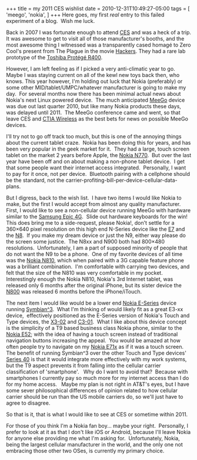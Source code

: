 +++
title = my 2011 CES wishlist
date = 2010-12-31T10:49:27-05:00
tags = [
  'meego',
  'nokia',
]
+++
Here goes, my first _real_ entry to this failed experiment of a blog.  Wish me luck.

Back in 2007 I was fortunate enough to attend <a title="Consumer Electronics Show" href="http://www.cesweb.org/" target="_blank">CES</a> and was a heck of a trip. It was awesome to get to visit all of those manufacturer's booths, and the most awesome thing I witnessed was a transparently cased homagé to Zero Cool's present from The Plague in the movie <a title="IMDB page for Hackers" href="http://www.imdb.com/title/tt0113243/" target="_blank">Hackers</a>. They had a rare lab prototype of the <a title="Video of transparent Toshiba Protege R400" href="http://1m1f.com/video/hIwtEvu_tHU/Toshiba-Portege-R400.html" target="_blank">Toshiba Protégé R400</a>.

However, I am left feeling as if I picked a very anti-climatic year to go. Maybe I was staying current on all of the kewl new toys back then, who knows. This year however, I'm holding out luck that Nokia (preferably) or some other MID/tablet/UMPC/whatever manufacturer is going to make my day.  For several months now there has been minimal actual news about Nokia's next Linux powered device.  The much anticipated <a title="MeeGo's Wikipedia page" href="http://en.wikipedia.org/wiki/MeeGo" target="_blank">MeeGo</a> device was due out last quarter 2010, but like many Nokia products these days, was delayed until 2011.  The MeeGo conference came and went, so that leave CES and <a title="CTIA Wireless" href="http://www.ctiawireless.com/" target="_blank">CTIA Wireless</a> as the best bets for news on possible MeeGo devices.

I'll try not to go off track too much, but this is one of the annoying things about the current tablet craze.  Nokia has been doing this for years, and has been very popular in the geek market for it.  They had a large, touch screen tablet on the market 2 years before Apple, the <a title="Nokia N770's Wikipedia page" href="http://en.wikipedia.org/wiki/Nokia_770_Internet_Tablet" target="_blank">Nokia N770</a>.  But over the last year have been off and on about making a non-phone tablet device.  I get that some people want their internet access integrated.  Personally, I want to pay for it once, not per device.  Bluetooth pairing with a cellphone should be the standard, not the carrier-profiting-bill-per-device-cellular-data-plans.

But I digress, back to the wish list.  I have two items I would like Nokia to make, but the first I would accept from almost any quality manufacturer.  First, I would like to see a non-cellular device running MeeGo with hardware similar to the <a title="Samsung Epic 4G review" href="http://www.androidcentral.com/sprint-epic-4g-review" target="_blank">Samsung Epic 4G</a>.  Slide out hardware keyboards for the win!  This does bring me to a side-request, please Nokia!, don't settle for a 360&#215;640 pixel resolution on this high end N-Series device like the <a title="Nokia E7-00's Wikipedia page" href="http://en.wikipedia.org/wiki/Nokia_E7-00" target="_blank">E7</a> and the <a title="Nokia N8's Wikipedia page" href="http://en.wikipedia.org/wiki/Nokia_N8" target="_blank">N8</a>.  If you make my dream device or just the N9, either way please do the screen some justice.  The N8xx and N900 both had 800&#215;480 resolutions.  Unfortunately, I am a part of supposed minority of people that do not want the N9 to be a phone.  One of my favorite devices of all time was the <a title="Nokia N810's Wikipedia page" href="http://en.wikipedia.org/wiki/Nokia_N810" target="_blank">Nokia N810</a>, which when paired with a 3G capable feature phone was a brilliant combination.  I'm comfortable with carrying two devices, and felt that the size of the N810 was very comfortable in my pocket.  Interestingly enough the Nokia N810, Nokia's 3rd Internet tablet, was released only 6 months after the original iPhone, but its sister device the <a title="Nokia N800's Wikipedia page" href="http://en.wikipedia.org/wiki/Nokia_N800" target="_blank">N800</a> was released 6 months before the iPhone/iTouch.

The next item I would like would be a lower end <a title="Nokia E-Series' Wikipedia page" href="http://en.wikipedia.org/wiki/Nokia_Eseries" target="_blank">Nokia E-Series</a> device running <a title="Symbian^3's Wikipedia page" href="http://en.wikipedia.org/wiki/Symbian^3" target="_blank">Symbian^3</a>.  What I'm thinking of would likely fit as a great E3-xx device,  effectively positioned as the E-Series version of Nokia's Touch and Type devices, the <a title="Nokia X3 Touch and Type's Wikipedia page" href="http://en.wikipedia.org/wiki/Nokia_X3_Touch_and_Type" target="_blank">X3-02</a> and <a title="Nokia C3 Touch and Type's Wikipedia page" href="http://en.wikipedia.org/wiki/Nokia_C3_Touch_and_Type" target="_blank">C3-01</a>.  What I like about this device concept is the simplicity of a T9 based business class Nokia phone, similar to the <a title="Nokia E52's Wikipedia page" href="http://en.wikipedia.org/wiki/Nokia_E52" target="_blank">Nokia E52</a>; with the idea of having a touch screen instead of traditional navigation buttons increasing the appeal.  You would be amazed at how often people try to navigate on my <a title="Nokia E71's Wikipedia page" href="http://en.wikipedia.org/wiki/Nokia_E71" target="_blank">Nokia E71x</a> as if it was a touch screen.  The benefit of running Symbian^3 over the other Touch and Type devices' <a title="Symbian Series 40's Wikipedia page" href="http://en.wikipedia.org/wiki/Series_40" target="_blank">Series 40</a> is that it would integrate more effectively with my work systems, but the T9 aspect prevents it from falling into the cellular carrier classification of 'smartphone'.   Why do I want to avoid that?  Because with smartphones I currently pay so much more for my internet access than I do for my home access.   Maybe my plan is not right in AT&T's eyes, but I have some sever philosophical differences of opinion related to how cellular carrier should be run than the US mobile carriers do, so we'll just have to agree to disagree.

So that is it, that is what I would like to see at CES or sometime within 2011.

For those of you think I'm a Nokia fan boy... maybe your right.  Personally, I prefer to look at it as that I don't like iOS or Android, because I'll leave Nokia for anyone else providing me what I'm asking for.  Unfortunately, Nokia, being the largest cellular manufacturer in the world, and the only one not embracing those other two OSes, is currently my primary choice.
